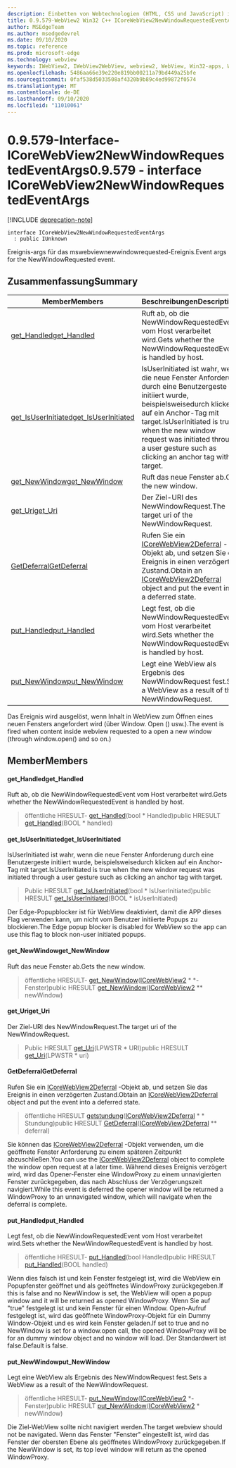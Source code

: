 ```yaml
---
description: Einbetten von Webtechnologien (HTML, CSS und JavaScript) in ihre systemeigenen Anwendungen mit dem Microsoft Edge WebView2-Steuerelement
title: 0.9.579-WebView2 Win32 C++ ICoreWebView2NewWindowRequestedEventArgs
author: MSEdgeTeam
ms.author: msedgedevrel
ms.date: 09/10/2020
ms.topic: reference
ms.prod: microsoft-edge
ms.technology: webview
keywords: IWebView2, IWebView2WebView, webview2, WebView, Win32-apps, Win32, Edge, ICoreWebView2, ICoreWebView2Controller, Browser-Steuerelement, Edge-HTML, ICoreWebView2NewWindowRequestedEventArgs
ms.openlocfilehash: 5486aa66e39e220e819bb00211a79bd449a25bfe
ms.sourcegitcommit: 0faf538d5033508af4320b9b89c4ed99872f0574
ms.translationtype: MT
ms.contentlocale: de-DE
ms.lasthandoff: 09/10/2020
ms.locfileid: "11010061"
---
```

# <span data-ttu-id="86cfb-104">0.9.579-Interface-ICoreWebView2NewWindowRequestedEventArgs</span><span class="sxs-lookup"><span data-stu-id="86cfb-104">0.9.579 - interface ICoreWebView2NewWindowRequestedEventArgs</span></span> 

[!INCLUDE [deprecation-note](../../includes/deprecation-note.md)]

```
interface ICoreWebView2NewWindowRequestedEventArgs
  : public IUnknown
```

<span data-ttu-id="86cfb-105">Ereignis-args für das mswebviewnewwindowrequested-Ereignis.</span><span class="sxs-lookup"><span data-stu-id="86cfb-105">Event args for the NewWindowRequested event.</span></span>

## <span data-ttu-id="86cfb-106">Zusammenfassung</span><span class="sxs-lookup"><span data-stu-id="86cfb-106">Summary</span></span>

 <span data-ttu-id="86cfb-107">Member</span><span class="sxs-lookup"><span data-stu-id="86cfb-107">Members</span></span>                        | <span data-ttu-id="86cfb-108">Beschreibungen</span><span class="sxs-lookup"><span data-stu-id="86cfb-108">Descriptions</span></span>
--------------------------------|---------------------------------------------
[<span data-ttu-id="86cfb-109">get_Handled</span><span class="sxs-lookup"><span data-stu-id="86cfb-109">get_Handled</span></span>](#get_handled) | <span data-ttu-id="86cfb-110">Ruft ab, ob die NewWindowRequestedEvent vom Host verarbeitet wird.</span><span class="sxs-lookup"><span data-stu-id="86cfb-110">Gets whether the NewWindowRequestedEvent is handled by host.</span></span>
[<span data-ttu-id="86cfb-111">get_IsUserInitiated</span><span class="sxs-lookup"><span data-stu-id="86cfb-111">get_IsUserInitiated</span></span>](#get_isuserinitiated) | <span data-ttu-id="86cfb-112">IsUserInitiated ist wahr, wenn die neue Fenster Anforderung durch eine Benutzergeste initiiert wurde, beispielsweisedurch klicken auf ein Anchor-Tag mit target.</span><span class="sxs-lookup"><span data-stu-id="86cfb-112">IsUserInitiated is true when the new window request was initiated through a user gesture such as clicking an anchor tag with target.</span></span>
[<span data-ttu-id="86cfb-113">get_NewWindow</span><span class="sxs-lookup"><span data-stu-id="86cfb-113">get_NewWindow</span></span>](#get_newwindow) | <span data-ttu-id="86cfb-114">Ruft das neue Fenster ab.</span><span class="sxs-lookup"><span data-stu-id="86cfb-114">Gets the new window.</span></span>
[<span data-ttu-id="86cfb-115">get_Uri</span><span class="sxs-lookup"><span data-stu-id="86cfb-115">get_Uri</span></span>](#get_uri) | <span data-ttu-id="86cfb-116">Der Ziel-URI des NewWindowRequest.</span><span class="sxs-lookup"><span data-stu-id="86cfb-116">The target uri of the NewWindowRequest.</span></span>
[<span data-ttu-id="86cfb-117">GetDeferral</span><span class="sxs-lookup"><span data-stu-id="86cfb-117">GetDeferral</span></span>](#getdeferral) | <span data-ttu-id="86cfb-118">Rufen Sie ein [ICoreWebView2Deferral](icorewebview2deferral.md) -Objekt ab, und setzen Sie das Ereignis in einen verzögerten Zustand.</span><span class="sxs-lookup"><span data-stu-id="86cfb-118">Obtain an [ICoreWebView2Deferral](icorewebview2deferral.md) object and put the event into a deferred state.</span></span>
[<span data-ttu-id="86cfb-119">put_Handled</span><span class="sxs-lookup"><span data-stu-id="86cfb-119">put_Handled</span></span>](#put_handled) | <span data-ttu-id="86cfb-120">Legt fest, ob die NewWindowRequestedEvent vom Host verarbeitet wird.</span><span class="sxs-lookup"><span data-stu-id="86cfb-120">Sets whether the NewWindowRequestedEvent is handled by host.</span></span>
[<span data-ttu-id="86cfb-121">put_NewWindow</span><span class="sxs-lookup"><span data-stu-id="86cfb-121">put_NewWindow</span></span>](#put_newwindow) | <span data-ttu-id="86cfb-122">Legt eine WebView als Ergebnis des NewWindowRequest fest.</span><span class="sxs-lookup"><span data-stu-id="86cfb-122">Sets a WebView as a result of the NewWindowRequest.</span></span>

<span data-ttu-id="86cfb-123">Das Ereignis wird ausgelöst, wenn Inhalt in WebView zum Öffnen eines neuen Fensters angefordert wird (über Window. Open () usw.).</span><span class="sxs-lookup"><span data-stu-id="86cfb-123">The event is fired when content inside webview requested to a open a new window (through window.open() and so on.)</span></span>

## <span data-ttu-id="86cfb-124">Member</span><span class="sxs-lookup"><span data-stu-id="86cfb-124">Members</span></span>

#### <span data-ttu-id="86cfb-125">get_Handled</span><span class="sxs-lookup"><span data-stu-id="86cfb-125">get_Handled</span></span> 

<span data-ttu-id="86cfb-126">Ruft ab, ob die NewWindowRequestedEvent vom Host verarbeitet wird.</span><span class="sxs-lookup"><span data-stu-id="86cfb-126">Gets whether the NewWindowRequestedEvent is handled by host.</span></span>

> <span data-ttu-id="86cfb-127">öffentliche HRESULT- [get_Handled](#get_handled)(bool \* Handled)</span><span class="sxs-lookup"><span data-stu-id="86cfb-127">public HRESULT [get_Handled](#get_handled)(BOOL \* handled)</span></span>

#### <span data-ttu-id="86cfb-128">get_IsUserInitiated</span><span class="sxs-lookup"><span data-stu-id="86cfb-128">get_IsUserInitiated</span></span> 

<span data-ttu-id="86cfb-129">IsUserInitiated ist wahr, wenn die neue Fenster Anforderung durch eine Benutzergeste initiiert wurde, beispielsweisedurch klicken auf ein Anchor-Tag mit target.</span><span class="sxs-lookup"><span data-stu-id="86cfb-129">IsUserInitiated is true when the new window request was initiated through a user gesture such as clicking an anchor tag with target.</span></span>

> <span data-ttu-id="86cfb-130">Public HRESULT [get_IsUserInitiated](#get_isuserinitiated)(bool \* IsUserInitiated)</span><span class="sxs-lookup"><span data-stu-id="86cfb-130">public HRESULT [get_IsUserInitiated](#get_isuserinitiated)(BOOL \* isUserInitiated)</span></span>

<span data-ttu-id="86cfb-131">Der Edge-Popupblocker ist für WebView deaktiviert, damit die APP dieses Flag verwenden kann, um nicht vom Benutzer initiierte Popups zu blockieren.</span><span class="sxs-lookup"><span data-stu-id="86cfb-131">The Edge popup blocker is disabled for WebView so the app can use this flag to block non-user initiated popups.</span></span>

#### <span data-ttu-id="86cfb-132">get_NewWindow</span><span class="sxs-lookup"><span data-stu-id="86cfb-132">get_NewWindow</span></span> 

<span data-ttu-id="86cfb-133">Ruft das neue Fenster ab.</span><span class="sxs-lookup"><span data-stu-id="86cfb-133">Gets the new window.</span></span>

> <span data-ttu-id="86cfb-134">öffentliche HRESULT- [get_NewWindow](#get_newwindow)([ICoreWebView2](icorewebview2.md) \* \*-Fenster)</span><span class="sxs-lookup"><span data-stu-id="86cfb-134">public HRESULT [get_NewWindow](#get_newwindow)([ICoreWebView2](icorewebview2.md) \*\* newWindow)</span></span>

#### <span data-ttu-id="86cfb-135">get_Uri</span><span class="sxs-lookup"><span data-stu-id="86cfb-135">get_Uri</span></span> 

<span data-ttu-id="86cfb-136">Der Ziel-URI des NewWindowRequest.</span><span class="sxs-lookup"><span data-stu-id="86cfb-136">The target uri of the NewWindowRequest.</span></span>

> <span data-ttu-id="86cfb-137">Public HRESULT [get_Uri](#get_uri)(LPWSTR \* URI)</span><span class="sxs-lookup"><span data-stu-id="86cfb-137">public HRESULT [get_Uri](#get_uri)(LPWSTR \* uri)</span></span>

#### <span data-ttu-id="86cfb-138">GetDeferral</span><span class="sxs-lookup"><span data-stu-id="86cfb-138">GetDeferral</span></span> 

<span data-ttu-id="86cfb-139">Rufen Sie ein [ICoreWebView2Deferral](icorewebview2deferral.md) -Objekt ab, und setzen Sie das Ereignis in einen verzögerten Zustand.</span><span class="sxs-lookup"><span data-stu-id="86cfb-139">Obtain an [ICoreWebView2Deferral](icorewebview2deferral.md) object and put the event into a deferred state.</span></span>

> <span data-ttu-id="86cfb-140">öffentliche HRESULT [getstundung](#getdeferral)([ICoreWebView2Deferral](icorewebview2deferral.md) \* \* Stundung)</span><span class="sxs-lookup"><span data-stu-id="86cfb-140">public HRESULT [GetDeferral](#getdeferral)([ICoreWebView2Deferral](icorewebview2deferral.md) \*\* deferral)</span></span>

<span data-ttu-id="86cfb-141">Sie können das [ICoreWebView2Deferral](icorewebview2deferral.md) -Objekt verwenden, um die geöffnete Fenster Anforderung zu einem späteren Zeitpunkt abzuschließen.</span><span class="sxs-lookup"><span data-stu-id="86cfb-141">You can use the [ICoreWebView2Deferral](icorewebview2deferral.md) object to complete the window open request at a later time.</span></span> <span data-ttu-id="86cfb-142">Während dieses Ereignis verzögert wird, wird das Opener-Fenster eine WindowProxy zu einem unnavigierten Fenster zurückgegeben, das nach Abschluss der Verzögerungszeit navigiert.</span><span class="sxs-lookup"><span data-stu-id="86cfb-142">While this event is deferred the opener window will be returned a WindowProxy to an unnavigated window, which will navigate when the deferral is complete.</span></span>

#### <span data-ttu-id="86cfb-143">put_Handled</span><span class="sxs-lookup"><span data-stu-id="86cfb-143">put_Handled</span></span> 

<span data-ttu-id="86cfb-144">Legt fest, ob die NewWindowRequestedEvent vom Host verarbeitet wird.</span><span class="sxs-lookup"><span data-stu-id="86cfb-144">Sets whether the NewWindowRequestedEvent is handled by host.</span></span>

> <span data-ttu-id="86cfb-145">öffentliche HRESULT- [put_Handled](#put_handled)(bool Handled)</span><span class="sxs-lookup"><span data-stu-id="86cfb-145">public HRESULT [put_Handled](#put_handled)(BOOL handled)</span></span>

<span data-ttu-id="86cfb-146">Wenn dies falsch ist und kein Fenster festgelegt ist, wird die WebView ein Popupfenster geöffnet und als geöffnetes WindowProxy zurückgegeben.</span><span class="sxs-lookup"><span data-stu-id="86cfb-146">If this is false and no NewWindow is set, the WebView will open a popup window and it will be returned as opened WindowProxy.</span></span> <span data-ttu-id="86cfb-147">Wenn Sie auf "true" festgelegt ist und kein Fenster für einen Window. Open-Aufruf festgelegt ist, wird das geöffnete WindowProxy-Objekt für ein Dummy Window-Objekt und es wird kein Fenster geladen.</span><span class="sxs-lookup"><span data-stu-id="86cfb-147">If set to true and no NewWindow is set for a window.open call, the opened WindowProxy will be for an dummy window object and no window will load.</span></span> <span data-ttu-id="86cfb-148">Der Standardwert ist false.</span><span class="sxs-lookup"><span data-stu-id="86cfb-148">Default is false.</span></span>

#### <span data-ttu-id="86cfb-149">put_NewWindow</span><span class="sxs-lookup"><span data-stu-id="86cfb-149">put_NewWindow</span></span> 

<span data-ttu-id="86cfb-150">Legt eine WebView als Ergebnis des NewWindowRequest fest.</span><span class="sxs-lookup"><span data-stu-id="86cfb-150">Sets a WebView as a result of the NewWindowRequest.</span></span>

> <span data-ttu-id="86cfb-151">öffentliche HRESULT- [put_NewWindow](#put_newwindow)([ICoreWebView2](icorewebview2.md) \*-Fenster)</span><span class="sxs-lookup"><span data-stu-id="86cfb-151">public HRESULT [put_NewWindow](#put_newwindow)([ICoreWebView2](icorewebview2.md) \* newWindow)</span></span>

<span data-ttu-id="86cfb-152">Die Ziel-WebView sollte nicht navigiert werden.</span><span class="sxs-lookup"><span data-stu-id="86cfb-152">The target webview should not be navigated.</span></span> <span data-ttu-id="86cfb-153">Wenn das Fenster "Fenster" eingestellt ist, wird das Fenster der obersten Ebene als geöffnetes WindowProxy zurückgegeben.</span><span class="sxs-lookup"><span data-stu-id="86cfb-153">If the NewWindow is set, its top level window will return as the opened WindowProxy.</span></span>

